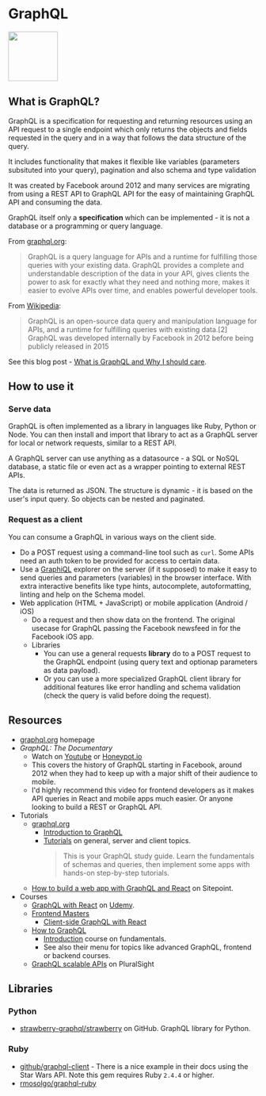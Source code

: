 # GraphQL

<img width="100px" src="https://raw.githubusercontent.com/graphql/graphql-spec/master/resources/GraphQL%20Logo.svg?sanitize=true">
<!-- Image link from Wikipedia icon: https://en.wikipedia.org/wiki/GraphQL -->


## What is GraphQL?

GraphQL is a specification for requesting and returning resources using an API request to a single endpoint which only returns the objects and fields requested in the query and in a way that follows the data structure of the query.

It includes functionality that makes it flexible like variables (parameters subsituted into your query), pagination and also schema and type validation

It was created by Facebook around 2012 and many services are migrating from using a REST API to GraphQL API for the easy of maintaining GraphQL API and consuming the data.

GraphQL itself only a **specification** which can be implemented - it is not a database or a programming or query language.

From [graphql.org](https://graphql.org/):

> GraphQL is a query language for APIs and a runtime for fulfilling those queries with your existing data. GraphQL provides a complete and understandable description of the data in your API, gives clients the power to ask for exactly what they need and nothing more, makes it easier to evolve APIs over time, and enables powerful developer tools.

From [Wikipedia](https://en.wikipedia.org/wiki/GraphQL):

> GraphQL is an open-source data query and manipulation language for APIs, and a runtime for fulfilling queries with existing data.[2] GraphQL was developed internally by Facebook in 2012 before being publicly released in 2015

See this blog post - [What is GraphQL and Why I should care](https://medium.com/@javier.ramos1/what-is-graphql-and-why-should-i-care-914138ea039c).

## How to use it

### Serve data

GraphQL is often implemented as a library in languages like Ruby, Python or Node. You can then install and import that library to act as a GraphQL server for local or network requests, similar to a REST API.

A GraphQL server can use anything as a datasource - a SQL or NoSQL database, a static file or even act as a wrapper pointing to external REST APIs.

The data is returned as JSON. The structure is dynamic - it is based on the user's input query. So objects can be nested and paginated.

### Request as a client

You can consume a GraphQL in various ways on the client side.

- Do a POST request using a command-line tool such as `curl`. Some APIs need an auth token to be provided for access to certain data.
- Use a [GraphiQL](https://github.com/graphql/graphiql#graphiql) explorer on the server (if it supposed) to make it easy to send queries and parameters (variables) in the browser interface. With extra interactive benefits like type hints, autocomplete, autoformatting, linting and help on the Schema model.
- Web application (HTML + JavaScript) or mobile application (Android / iOS)
    - Do a request and then show data on the frontend. The original usecase for GraphQL passing the Facebook newsfeed in for the Facebook iOS app.
    - Libraries
        - You can use a general requests **library** do to a POST request to the GraphQL endpoint (using query text and optionap parameters as data payload).
        - Or you can use a more specialized GraphQL client library for additional features like error handling and schema validation (check the query is valid before doing the request).


## Resources

- [graphql.org](https://graphql.org/) homepage
- _GraphQL: The Documentary_
    - Watch on [Youtube](https://www.youtube.com/watch?v=783ccP__No8) or [Honeypot.io](https://videos.honeypot.io/graphql-documentary-2019/)
    - This covers the history of GraphQL starting in Facebook, around 2012 when they had to keep up with a major shift of their audience to mobile.
    - I'd highly recommend this video for frontend developers as it makes API queries in React and mobile apps much easier. Or anyone looking to build a REST or GraphQL API.
- Tutorials
    - [graphql.org](graphql.org/)
        - [Introduction to GraphQL](https://graphql.org/learn/)
        - [Tutorials](https://www.graphql.com/tutorials/) on general, server and client topics.
            > This is your GraphQL study guide. Learn the fundamentals of schemas and queries, then implement some apps with hands-on step-by-step tutorials.
    - [How to build a web app with GraphQL and React](https://www.sitepoint.com/how-to-build-a-web-app-with-graphql-and-react/) on Sitepoint.
- Courses
    - [GraphQL with React](https://www.udemy.com/course/graphql-with-react-course) on [Udemy](www.udemy.com).
    - [Frontend Masters](https://frontendmasters.com)
        - [Client-side GraphQL with React](https://frontendmasters.com/courses/client-graphql-react/)
    - [How to GraphQL](https://www.howtographql.com/)
        - [Introduction](https://www.howtographql.com/basics/0-introduction/) course on fundamentals.
        - See also their menu for topics like advanced GraphQL, frontend or backend courses.
    - [GraphQL scalable APIs](https://www.pluralsight.com/courses/graphql-scalable-apis) on PluralSight

## Libraries

### Python

- [strawberry-graphql/strawberry](https://github.com/strawberry-graphql/strawberry) on GitHub. GraphQL library for Python.

### Ruby

- [github/graphql-client](https://github.com/github/graphql-client) - There is a nice example in their docs using the Star Wars API. Note this gem requires Ruby `2.4.4` or higher.
- [rmosolgo/graphql-ruby](https://github.com/rmosolgo/graphql-ruby)
